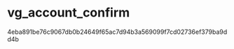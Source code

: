 vg_account_confirm
==================
4eba891be76c9067db0b24649f65ac7d94b3a569099f7cd02736ef379ba9dd4b
